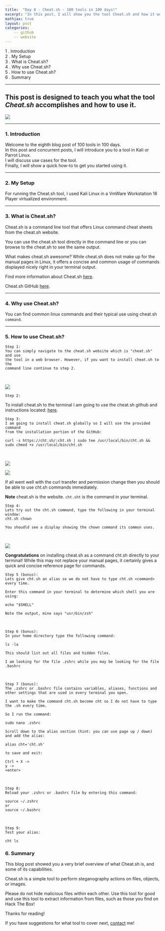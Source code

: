 ```yaml
---
title:  "Day 8 - Cheat.sh - 100 tools in 100 days!"
excerpt: "In this post, I will show you the tool Cheat.sh and how it works."
mathjax: true
layout: post
categories:
    -- github
    -- website
---
```


1 . Introduction
<br>
2 . My Setup
<br>
3 . What is Cheat.sh?
<br>
4 . Why use Cheat.sh?
<br>
5 . How to use Cheat.sh?
<br>
6 . Summary

---

## This post is designed to teach you what the tool *Cheat.sh* accomplishes and how to use it.

![](https://raw.githubusercontent.com/matthewomccorkle/matthewomccorkle.github.io/master/_posts/assets/100%20tools/cheat.sh/cheat1.PNG)

---

### 1. **Introduction**

Welcome to the eighth blog post of 100 tools in 100 days.<br> 
In this post and concurrent posts, I will introduce you to a tool in Kali or Parrot Linux. <br>
I will discuss use cases for the tool.<br> 
Finally, I will show a quick how-to to get you started using it. 

---

### 2. **My Setup**

For running the Cheat.sh tool, I used Kali Linux in a VmWare Workstation 16 Player virtualized environment.

---

### 3. **What is Cheat.sh?**

Cheat.sh is a command line tool that offers Linux command cheat sheets from the cheat.sh website.

You can use the cheat.sh tool directly in the command line or you can browse to the cheat.sh to see the same output. 

What makes cheat.sh awesome?
While cheat.sh does not make up for the manual pages in Linux, it offers a concise and common usage of commands displayed nicely right in your terminal output. 

Find more information about Cheat.sh [here](https://cheat.sh/).

Cheat.sh GitHub [here](https://github.com/chubin/cheat.sh).

---

### 4. **Why use Cheat.sh?**

You can find common linux commands and their typical use using cheat.sh `command`.

---

### 5. **How to use Cheat.sh?**

    Step 1: 
    You can simply navigate to the cheat.sh website which is "cheat.sh" and use 
    the tool in a web browser. However, if you want to install cheat.sh to the 
    command line continue to step 2.

<br>

![](https://raw.githubusercontent.com/matthewomccorkle/matthewomccorkle.github.io/master/_posts/assets/100%20tools/cheat.sh/cheat2.PNG)

    Step 2:

To install cheat.sh to the terminal I am going to use the cheat.sh github and instructions located: [here](https://github.com/chubin/cheat.sh#installation).

    Step 3:
    I am going to install cheat.sh globally so I will use the provided command 
    from the installation portion of the GitHub:

    curl -s https://cht.sh/:cht.sh | sudo tee /usr/local/bin/cht.sh && sudo chmod +x /usr/local/bin/cht.sh

<br>

![](https://raw.githubusercontent.com/matthewomccorkle/matthewomccorkle.github.io/master/_posts/assets/100%20tools/cheat.sh/cheat4.png)

![](https://raw.githubusercontent.com/matthewomccorkle/matthewomccorkle.github.io/master/_posts/assets/100%20tools/cheat.sh/cheat3.png)

If all went well with the curl transfer and permission change then you should be able to use cht.sh commands immediately.

**Note** cheat.sh is the website. `cht.sht` is the command in your terminal. 

    Step 4:
    Lets try out the cht.sh command, type the following in your terminal window:
    cht.sh chown

    You shoudld see a display showing the chown command its common uses.

<br>

![](https://raw.githubusercontent.com/matthewomccorkle/matthewomccorkle.github.io/master/_posts/assets/100%20tools/cheat.sh/cheat6.png)

**Congratulations** on installing cheat.sh as a command cht.sh directly to your terminal! While this may not replace your manual pages, it certainly gives a quick and concise reference page for commands. 

    Step 5 (bonus):
    Lets give cht.sh an alias so we do not have to type cht.sh <command> every time.

    Enter this command in your terminal to determine which shell you are using:

    echo "$SHELL"

    Note the output, mine says "usr/bin/zsh"

<br>

    Step 6 (bonus):
    In your home directory type the following command:

    ls -la

    This should list out all files and hidden files. 

    I am looking for the file .zshrc while you may be looking for the file .bashrc

<br>

    Step 7 (bonus):
    The .zshrc or .bashrc file contains variables, aliases, functions and other settings that are used in every terminal you open. 

    I want to make the command cht.sh become cht so I do not have to type the .sh every time. 

    So I run the command:

    sudo nano .zshrc

    Scroll down to the alias section (hint: you can use page up / down) 
    and add the alias:

    alias cht='cht.sh' 

    to save and exit:

    Ctrl + X -> 
    y -> 
    <enter>

<br>

    Step 8:
    Reload your .zshrc or .bashrc file by entering this command:

    source ~/.zshrc 
    or
    source ~/.bashrc

<br>

    Step 9:
    Test your alias:
    
    cht ls


### 6. **Summary**

This blog post showed you a very brief overview of what Cheat.sh is, and some of its capabilities.

Cheat.sh is a simple tool to perform steganography actions on files, objects, or images.

Please do not hide malicious files within each other. Use this tool for good and use this tool to extract information from files, such as those you find on Hack The Box!

Thanks for reading!<br>

If you have suggestions for what tool to cover next, [contact](mailto:matthew.o.mccorkle@gmail.com) me!